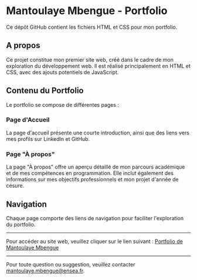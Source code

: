 # Mantoulaye Mbengue - Portfolio

Ce dépôt GitHub contient les fichiers HTML et CSS pour mon portfolio.

## A propos

Ce projet constitue mon premier site web, créé dans le cadre de mon exploration du développement web. Il est réalisé principalement en HTML et CSS, avec des ajouts potentiels de JavaScript.

## Contenu du Portfolio

Le portfolio se compose de différentes pages :

### Page d'Accueil

La page d'accueil présente une courte introduction, ainsi que des liens vers mes profils sur LinkedIn et GitHub. 

### Page "À propos"

La page "À propos" offre un aperçu détaillé de mon parcours académique et de mes compétences en programmation. Elle inclut également des informations sur mes objectifs professionnels et mon projet d'année de césure.

## Navigation

Chaque page comporte des liens de navigation pour faciliter l'exploration du portfolio.

---
Pour accéder au site web, veuillez cliquer sur le lien suivant : [Portfolio de Mantoulaye Mbengue](https://mantoulaye.github.io)

---
Pour toute question ou suggestion, veuillez contacter [mantoulaye.mbengue@ensea.fr](mailto:mantoulaye.mbengue@ensea.fr).
